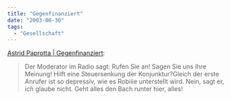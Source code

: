 ```yaml
---
title: "Gegenfinanziert"
date: "2003-06-30"
tags:
  - "Gesellschaft"
---
```


[Astrid Paprotta | Gegenfinanziert](http://www.astrid-paprotta.de/weblog.php?id=P334 "Astrid Paprotta | Ferner liefen"):

> Der Moderator im Radio sagt: Rufen Sie an! Sagen Sie uns Ihre Meinung! Hilft eine Steuersenkung der Konjunktur?Gleich der erste Anrufer ist so depressiv, wie es Robiiie unterstellt wird. Nein, sagt er, ich glaube nicht. Geht alles den Bach runter hier, alles!
